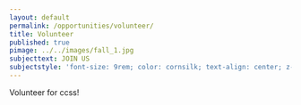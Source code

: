 ```yaml
---
layout: default
permalink: /opportunities/volunteer/
title: Volunteer
published: true
pimage: ../../images/fall_1.jpg
subjecttext: JOIN US
subjectstyle: 'font-size: 9rem; color: cornsilk; text-align: center; z-index: 10; width: 45%; position: relative; margin: auto; margin-top: 25vh; border: 5px solid white; cursor: pointer;'
---
```

Volunteer for ccss!
